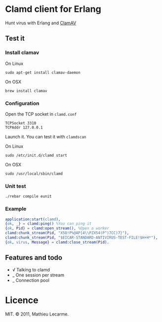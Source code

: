 # Clamd client for Erlang

Hunt virus with Erlang and [ClamAV](http://www.clamav.net/)

## Test it

### Install  clamav

On Linux

	sudo apt-get install clamav-daemon

On OSX

	brew install clamav

### Configuration

Open the TCP socket in `clamd.conf`

	TCPSocket 3310
	TCPAddr 127.0.0.1

Launch it. You can test it with `clamdscan`

On Linux

	sudo /etc/init.d/clamd start

On OSX

	sudo /usr/local/sbin/clamd

### Unit test

	./rebar compile eunit

### Example

```erlang
application:start(clamd),
{ok, _} = clamd:ping() %You can ping it
{ok, Pid} = clamd:open_stream(), %Open a worker
clamd:chunk_stream(Pid, "X5O!P%@AP[4\\PZX54(P^)7CC)7}"),
clamd:chunk_stream(Pid, "$EICAR-STANDARD-ANTIVIRUS-TEST-FILE!$H+H*"),
{ok, virus, Message} = clamd:close_stream(Pid).
```

## Features and todo

 * √ Talking to clamd
 * _ One session per stream
 * _ Connection pool


# Licence

MIT. © 2011, Mathieu Lecarme.
